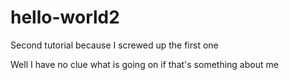 # hello-world2
Second tutorial because I screwed up the first one

Well I have no clue what is going on if that's something about me

